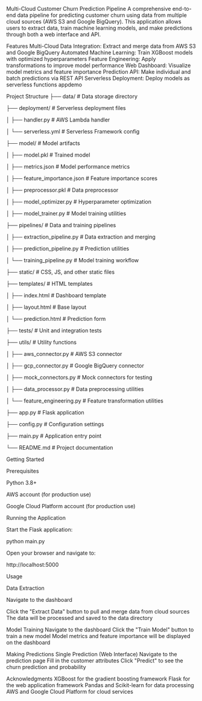  Multi-Cloud Customer Churn Prediction Pipeline
A comprehensive end-to-end data pipeline for predicting customer churn using data from multiple cloud sources (AWS S3 and Google BigQuery). This application allows users to extract data, train machine learning models, and make predictions through both a web interface and API.

Features
Multi-Cloud Data Integration: Extract and merge data from AWS S3 and Google BigQuery
Automated Machine Learning: Train XGBoost models with optimized hyperparameters
Feature Engineering: Apply transformations to improve model performance
Web Dashboard: Visualize model metrics and feature importance
Prediction API: Make individual and batch predictions via REST API
Serverless Deployment: Deploy models as serverless functions
appdemo

Project Structure
├── data/                     # Data storage directory

├── deployment/               # Serverless deployment files

│   ├── handler.py            # AWS Lambda handler

│   └── serverless.yml        # Serverless Framework config

├── model/                    # Model artifacts

│   ├── model.pkl             # Trained model

│   ├── metrics.json          # Model performance metrics

│   ├── feature_importance.json # Feature importance scores

│   ├── preprocessor.pkl      # Data preprocessor

│   ├── model_optimizer.py    # Hyperparameter optimization

│   ├── model_trainer.py      # Model training utilities

├── pipelines/                # Data and training pipelines

│   ├── extraction_pipeline.py # Data extraction and merging

│   ├── prediction_pipeline.py # Prediction utilities

│   └── training_pipeline.py  # Model training workflow

├── static/                   # CSS, JS, and other static files

├── templates/                # HTML templates

│   ├── index.html            # Dashboard template

│   ├── layout.html           # Base layout

│   └── prediction.html       # Prediction form

├── tests/                    # Unit and integration tests

├── utils/                    # Utility functions

│   ├── aws_connector.py      # AWS S3 connector

│   ├── gcp_connector.py      # Google BigQuery connector

│   ├── mock_connectors.py    # Mock connectors for testing

│   ├── data_processor.py     # Data preprocessing utilities

│   └── feature_engineering.py # Feature transformation utilities

├── app.py                    # Flask application

├── config.py                 # Configuration settings

├── main.py                   # Application entry point

└── README.md                 # Project documentation



Getting Started

Prerequisites

Python 3.8+

AWS account (for production use)

Google Cloud Platform account (for production use)


Running the Application

Start the Flask application:

python main.py

Open your browser and navigate to:

http://localhost:5000

Usage

Data Extraction

Navigate to the dashboard

Click the "Extract Data" button to pull and merge data from cloud sources
The data will be processed and saved to the data directory

Model Training
Navigate to the dashboard
Click the "Train Model" button to train a new model
Model metrics and feature importance will be displayed on the dashboard

Making Predictions
Single Prediction (Web Interface)
Navigate to the prediction page
Fill in the customer attributes
Click "Predict" to see the churn prediction and probability

Acknowledgments
XGBoost for the gradient boosting framework
Flask for the web application framework
Pandas and Scikit-learn for data processing
AWS and Google Cloud Platform for cloud services
